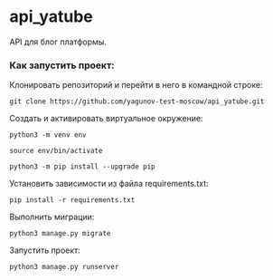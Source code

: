 # api_yatube

API для блог платформы.

### Как запустить проект:

Клонировать репозиторий и перейти в него в командной строке:

```
git clone https://github.com/yagunov-test-moscow/api_yatube.git
```

Cоздать и активировать виртуальное окружение:

```
python3 -m venv env
```

```
source env/bin/activate
```

```
python3 -m pip install --upgrade pip
```

Установить зависимости из файла requirements.txt:

```
pip install -r requirements.txt
```

Выполнить миграции:

```
python3 manage.py migrate
```

Запустить проект:

```
python3 manage.py runserver
```
